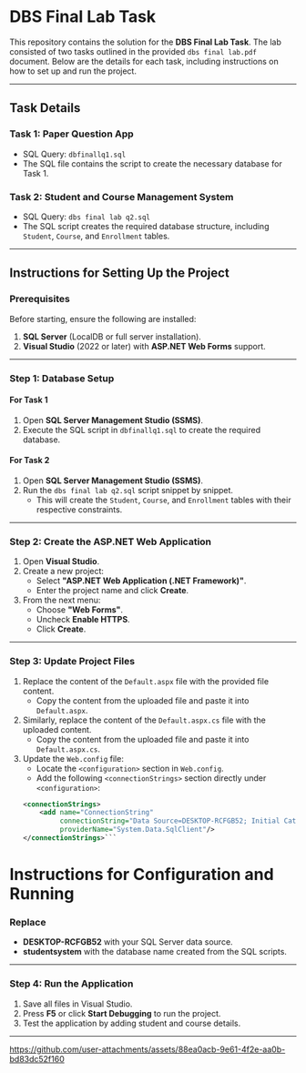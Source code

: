 # DBS Final Lab Task  

This repository contains the solution for the **DBS Final Lab Task**. The lab consisted of two tasks outlined in the provided `dbs final lab.pdf` document. Below are the details for each task, including instructions on how to set up and run the project.  

---

## Task Details  

### **Task 1: Paper Question App**  
- SQL Query: `dbfinallq1.sql`  
- The SQL file contains the script to create the necessary database for Task 1.  

### **Task 2: Student and Course Management System**  
- SQL Query: `dbs final lab q2.sql`  
- The SQL script creates the required database structure, including `Student`, `Course`, and `Enrollment` tables.

---

## Instructions for Setting Up the Project  

### Prerequisites  
Before starting, ensure the following are installed:  
1. **SQL Server** (LocalDB or full server installation).  
2. **Visual Studio** (2022 or later) with **ASP.NET Web Forms** support.  

---

### Step 1: Database Setup  

#### For Task 1  
1. Open **SQL Server Management Studio (SSMS)**.  
2. Execute the SQL script in `dbfinallq1.sql` to create the required database.  

#### For Task 2  
1. Open **SQL Server Management Studio (SSMS)**.  
2. Run the `dbs final lab q2.sql` script snippet by snippet.  
   - This will create the `Student`, `Course`, and `Enrollment` tables with their respective constraints.  

---

### Step 2: Create the ASP.NET Web Application  

1. Open **Visual Studio**.  
2. Create a new project:  
   - Select **"ASP.NET Web Application (.NET Framework)"**.  
   - Enter the project name and click **Create**.  
3. From the next menu:  
   - Choose **"Web Forms"**.  
   - Uncheck **Enable HTTPS**.  
   - Click **Create**.  

---

### Step 3: Update Project Files  

1. Replace the content of the `Default.aspx` file with the provided file content.  
   - Copy the content from the uploaded file and paste it into `Default.aspx`.  
2. Similarly, replace the content of the `Default.aspx.cs` file with the uploaded content.  
   - Copy the content from the uploaded file and paste it into `Default.aspx.cs`.  
3. Update the `Web.config` file:  
   - Locate the `<configuration>` section in `Web.config`.  
   - Add the following `<connectionStrings>` section directly under `<configuration>`:  
   ```xml
   <connectionStrings>
       <add name="ConnectionString" 
            connectionString="Data Source=DESKTOP-RCFGB52; Initial Catalog=studentsystem; Integrated Security=True;" 
            providerName="System.Data.SqlClient"/>
   </connectionStrings>```
   
# Instructions for Configuration and Running  

### Replace  
- **DESKTOP-RCFGB52** with your SQL Server data source.  
- **studentsystem** with the database name created from the SQL scripts.  

---

### Step 4: Run the Application  

1. Save all files in Visual Studio.  
2. Press **F5** or click **Start Debugging** to run the project.  
3. Test the application by adding student and course details.  

---


https://github.com/user-attachments/assets/88ea0acb-9e61-4f2e-aa0b-bd83dc52f160
